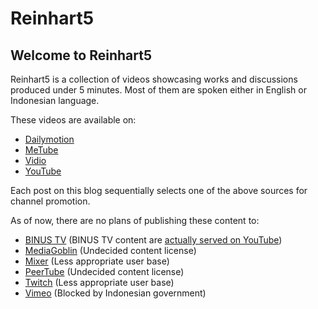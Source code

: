 # Reinhart5
## Welcome to Reinhart5

Reinhart5 is a collection of videos showcasing works and discussions produced under 5 minutes. Most of them are spoken either in English or Indonesian language.

These videos are available on:
+ [Dailymotion](https://www.dailymotion.com/)
+ [MeTube](https://www.metube.id/)
+ [Vidio](https://www.vidio.com/)
+ [YouTube](https://www.youtube.com/)

Each post on this blog sequentially selects one of the above sources for channel promotion.

As of now, there are no plans of publishing these content to:
+ [BINUS TV](http://www.binus.tv/) (BINUS TV content are [actually served on YouTube](https://www.youtube.com/user/ChannelBINUSTV))
+ [MediaGoblin](https://mediagoblin.org/) (Undecided content license)
+ [Mixer](https://mixer.com/) (Less appropriate user base)
+ [PeerTube](https://joinpeertube.org/) (Undecided content license)
+ [Twitch](https://www.twitch.tv/) (Less appropriate user base)
+ [Vimeo](https://www.vimeo.com/) (Blocked by Indonesian government)
